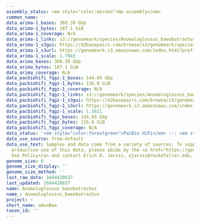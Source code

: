 ```yaml
---
assembly_status: <em style="color:maroon">No assembly</em>
common_name: ''
data_arima-1_bases: 360.39 Gbp
data_arima-1_bytes: 187.1 GiB
data_arima-1_coverage: N/A
data_arima-1_links: s3://genomeark/species/Anomaloglossus_baeobatrachus/aAnoBae1/genomic_data/arima/<br>
data_arima-1_s3gui: https://42basepairs.com/browse/s3/genomeark/species/Anomaloglossus_baeobatrachus/aAnoBae1/genomic_data/arima/
data_arima-1_s3url: https://genomeark.s3.amazonaws.com/index.html?prefix=species/Anomaloglossus_baeobatrachus/aAnoBae1/genomic_data/arima/
data_arima-1_scale: 1.7943
data_arima_bases: 360.39 Gbp
data_arima_bytes: 187.1 GiB
data_arima_coverage: N/A
data_pacbiohifi_fqgz-1_bases: 144.65 Gbp
data_pacbiohifi_fqgz-1_bytes: 116.0 GiB
data_pacbiohifi_fqgz-1_coverage: N/A
data_pacbiohifi_fqgz-1_links: s3://genomeark/species/Anomaloglossus_baeobatrachus/aAnoBae1/genomic_data/pacbio_hifi/<br>
data_pacbiohifi_fqgz-1_s3gui: https://42basepairs.com/browse/s3/genomeark/species/Anomaloglossus_baeobatrachus/aAnoBae1/genomic_data/pacbio_hifi/
data_pacbiohifi_fqgz-1_s3url: https://genomeark.s3.amazonaws.com/index.html?prefix=species/Anomaloglossus_baeobatrachus/aAnoBae1/genomic_data/pacbio_hifi/
data_pacbiohifi_fqgz-1_scale: 1.1611
data_pacbiohifi_fqgz_bases: 144.65 Gbp
data_pacbiohifi_fqgz_bytes: 116.0 GiB
data_pacbiohifi_fqgz_coverage: N/A
data_status: '<em style="color:forestgreen">PacBio HiFi</em> ::: <em style="color:forestgreen">Arima</em>'
data_use_source: from-default
data_use_text: Samples and data come from a variety of sources. To support fair and
  productive use of this data, please abide by the <a href="https://genome10k.soe.ucsc.edu/data-use-policies/">Data
  Use Policy</a> and contact Erich D. Jarvis, ejarvis@rockefeller.edu, with any questions.
genome_size: 0
genome_size_display: ''
genome_size_method: ''
last_raw_data: 1684420637
last_updated: 1684420637
name: Anomaloglossus baeobatrachus
name_: Anomaloglossus_baeobatrachus
project: ~
short_name: aAnoBae
taxon_id: ''
---
```


